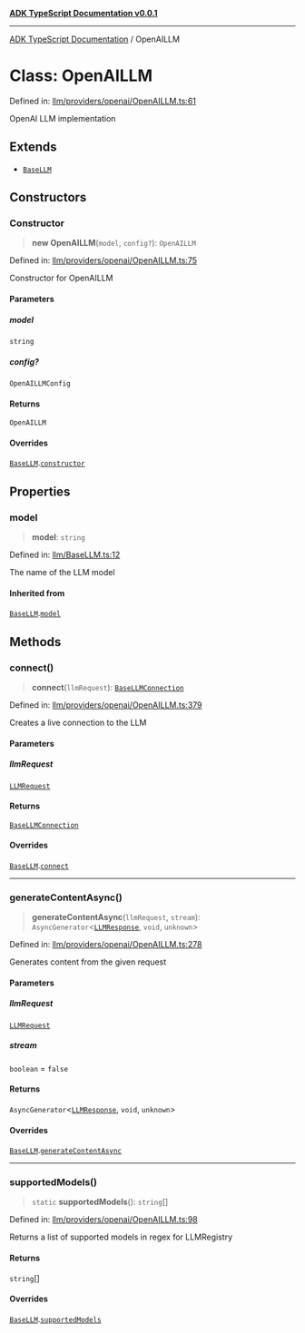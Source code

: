 [**ADK TypeScript Documentation v0.0.1**](../README.md)

***

[ADK TypeScript Documentation](../globals.md) / OpenAILLM

# Class: OpenAILLM

Defined in: [llm/providers/openai/OpenAILLM.ts:61](https://github.com/pontus-devoteam/adk-typescript/blob/debe65286edf8e899c3500f5b5966544d2447b8d/src/llm/providers/openai/OpenAILLM.ts#L61)

OpenAI LLM implementation

## Extends

- [`BaseLLM`](BaseLLM.md)

## Constructors

### Constructor

> **new OpenAILLM**(`model`, `config?`): `OpenAILLM`

Defined in: [llm/providers/openai/OpenAILLM.ts:75](https://github.com/pontus-devoteam/adk-typescript/blob/debe65286edf8e899c3500f5b5966544d2447b8d/src/llm/providers/openai/OpenAILLM.ts#L75)

Constructor for OpenAILLM

#### Parameters

##### model

`string`

##### config?

`OpenAILLMConfig`

#### Returns

`OpenAILLM`

#### Overrides

[`BaseLLM`](BaseLLM.md).[`constructor`](BaseLLM.md#constructor)

## Properties

### model

> **model**: `string`

Defined in: [llm/BaseLLM.ts:12](https://github.com/pontus-devoteam/adk-typescript/blob/debe65286edf8e899c3500f5b5966544d2447b8d/src/llm/BaseLLM.ts#L12)

The name of the LLM model

#### Inherited from

[`BaseLLM`](BaseLLM.md).[`model`](BaseLLM.md#model)

## Methods

### connect()

> **connect**(`llmRequest`): [`BaseLLMConnection`](BaseLLMConnection.md)

Defined in: [llm/providers/openai/OpenAILLM.ts:379](https://github.com/pontus-devoteam/adk-typescript/blob/debe65286edf8e899c3500f5b5966544d2447b8d/src/llm/providers/openai/OpenAILLM.ts#L379)

Creates a live connection to the LLM

#### Parameters

##### llmRequest

[`LLMRequest`](LLMRequest.md)

#### Returns

[`BaseLLMConnection`](BaseLLMConnection.md)

#### Overrides

[`BaseLLM`](BaseLLM.md).[`connect`](BaseLLM.md#connect)

***

### generateContentAsync()

> **generateContentAsync**(`llmRequest`, `stream`): `AsyncGenerator`\<[`LLMResponse`](LLMResponse.md), `void`, `unknown`\>

Defined in: [llm/providers/openai/OpenAILLM.ts:278](https://github.com/pontus-devoteam/adk-typescript/blob/debe65286edf8e899c3500f5b5966544d2447b8d/src/llm/providers/openai/OpenAILLM.ts#L278)

Generates content from the given request

#### Parameters

##### llmRequest

[`LLMRequest`](LLMRequest.md)

##### stream

`boolean` = `false`

#### Returns

`AsyncGenerator`\<[`LLMResponse`](LLMResponse.md), `void`, `unknown`\>

#### Overrides

[`BaseLLM`](BaseLLM.md).[`generateContentAsync`](BaseLLM.md#generatecontentasync)

***

### supportedModels()

> `static` **supportedModels**(): `string`[]

Defined in: [llm/providers/openai/OpenAILLM.ts:98](https://github.com/pontus-devoteam/adk-typescript/blob/debe65286edf8e899c3500f5b5966544d2447b8d/src/llm/providers/openai/OpenAILLM.ts#L98)

Returns a list of supported models in regex for LLMRegistry

#### Returns

`string`[]

#### Overrides

[`BaseLLM`](BaseLLM.md).[`supportedModels`](BaseLLM.md#supportedmodels)
